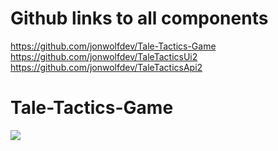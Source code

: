 # Github links to all components
https://github.com/jonwolfdev/Tale-Tactics-Game
https://github.com/jonwolfdev/TaleTacticsUi2
https://github.com/jonwolfdev/TaleTacticsApi2

# Tale-Tactics-Game

![](https://github.com/jonwolfdev/TaleTacticsUi2/blob/fc78d361ed1535d0ced6d8147500d97a5ef411e1/taletactics.png?raw=true)

